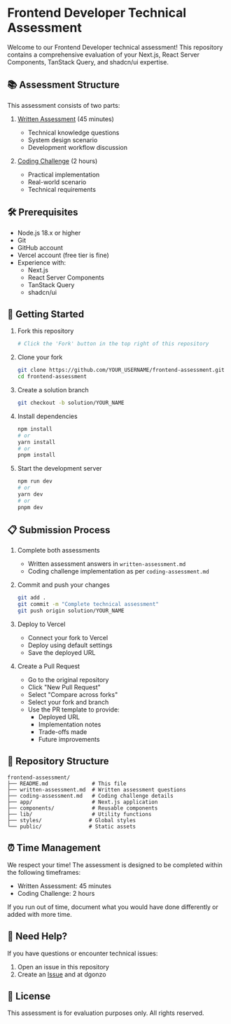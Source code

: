 # Frontend Developer Technical Assessment

Welcome to our Frontend Developer technical assessment! This repository contains a comprehensive evaluation of your
Next.js, React Server Components, TanStack Query, and shadcn/ui expertise.

## 📚 Assessment Structure

This assessment consists of two parts:

1. [Written Assessment](frontend-assessment/written-assessment.md) (45 minutes)
    - Technical knowledge questions
    - System design scenario
    - Development workflow discussion

2. [Coding Challenge](frontend-assessment/coding-assessment.md) (2 hours)
    - Practical implementation
    - Real-world scenario
    - Technical requirements

## 🛠 Prerequisites

- Node.js 18.x or higher
- Git
- GitHub account
- Vercel account (free tier is fine)
- Experience with:
    - Next.js
    - React Server Components
    - TanStack Query
    - shadcn/ui

## 🚀 Getting Started

1. Fork this repository
   ```bash
   # Click the 'Fork' button in the top right of this repository
   ```

2. Clone your fork
   ```bash
   git clone https://github.com/YOUR_USERNAME/frontend-assessment.git
   cd frontend-assessment
   ```

3. Create a solution branch
   ```bash
   git checkout -b solution/YOUR_NAME
   ```

4. Install dependencies
   ```bash
   npm install
   # or
   yarn install
   # or
   pnpm install
   ```

5. Start the development server
   ```bash
   npm run dev
   # or
   yarn dev
   # or
   pnpm dev
   ```

## 📋 Submission Process

1. Complete both assessments
    - Written assessment answers in `written-assessment.md`
    - Coding challenge implementation as per `coding-assessment.md`

2. Commit and push your changes
   ```bash
   git add .
   git commit -m "Complete technical assessment"
   git push origin solution/YOUR_NAME
   ```

3. Deploy to Vercel
    - Connect your fork to Vercel
    - Deploy using default settings
    - Save the deployed URL

4. Create a Pull Request
    - Go to the original repository
    - Click "New Pull Request"
    - Select "Compare across forks"
    - Select your fork and branch
    - Use the PR template to provide:
        - Deployed URL
        - Implementation notes
        - Trade-offs made
        - Future improvements

## 📁 Repository Structure

```
frontend-assessment/
├── README.md              # This file
├── written-assessment.md  # Written assessment questions
├── coding-assessment.md   # Coding challenge details
├── app/                   # Next.js application
├── components/            # Reusable components
├── lib/                   # Utility functions
├── styles/               # Global styles
└── public/               # Static assets
```

## ⏰ Time Management

We respect your time! The assessment is designed to be completed within the following timeframes:

- Written Assessment: 45 minutes
- Coding Challenge: 2 hours

If you run out of time, document what you would have done differently or added with more time.

## 🤝 Need Help?

If you have questions or encounter technical issues:

1. Open an issue in this repository
2. Create an [Issue](https://github.com/data-kinetic/front-end-dev/issues) and at dgonzo

## 📜 License

This assessment is for evaluation purposes only. All rights reserved.